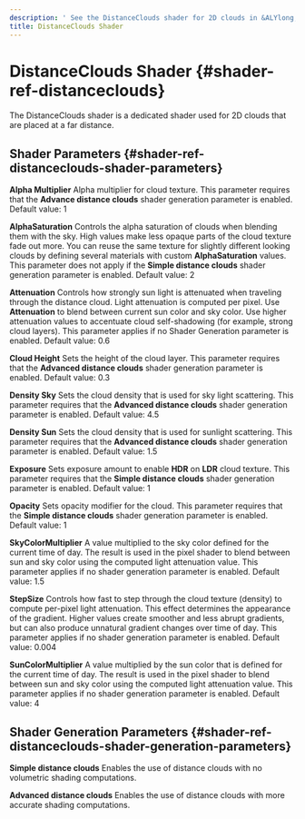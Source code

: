 ```yaml
---
description: ' See the DistanceClouds shader for 2D clouds in &ALYlong;. '
title: DistanceClouds Shader
---
```

# DistanceClouds Shader {#shader-ref-distanceclouds}

The DistanceClouds shader is a dedicated shader used for 2D clouds that are placed at a far distance\.

## Shader Parameters {#shader-ref-distanceclouds-shader-parameters}

**Alpha Multiplier**
Alpha multiplier for cloud texture\.
This parameter requires that the **Advance distance clouds** shader generation parameter is enabled\.
Default value: 1

**AlphaSaturation**
Controls the alpha saturation of clouds when blending them with the sky\. High values make less opaque parts of the cloud texture fade out more\.
You can reuse the same texture for slightly different looking clouds by defining several materials with custom **AlphaSaturation** values\.
This parameter does not apply if the **Simple distance clouds** shader generation parameter is enabled\.
Default value: 2

**Attenuation**
Controls how strongly sun light is attenuated when traveling through the distance cloud\. Light attenuation is computed per pixel\.
Use **Attenuation** to blend between current sun color and sky color\. Use higher attenuation values to accentuate cloud self\-shadowing \(for example, strong cloud layers\)\.
This parameter applies if no Shader Generation parameter is enabled\.
Default value: 0\.6

**Cloud Height**
Sets the height of the cloud layer\.
This parameter requires that the **Advanced distance clouds** shader generation parameter is enabled\.
Default value: 0\.3

**Density Sky**
Sets the cloud density that is used for sky light scattering\.
This parameter requires that the **Advanced distance clouds** shader generation parameter is enabled\.
Default value: 4\.5

**Density Sun**
Sets the cloud density that is used for sunlight scattering\.
This parameter requires that the **Advanced distance clouds** shader generation parameter is enabled\.
Default value: 1\.5

**Exposure**
Sets exposure amount to enable **HDR** on **LDR** cloud texture\.
This parameter requires that the **Simple distance clouds** shader generation parameter is enabled\.
Default value: 1

**Opacity**
Sets opacity modifier for the cloud\.
This parameter requires that the **Simple distance clouds** shader generation parameter is enabled\.
Default value: 1

**SkyColorMultiplier**
A value multiplied to the sky color defined for the current time of day\.
The result is used in the pixel shader to blend between sun and sky color using the computed light attenuation value\.
This parameter applies if no shader generation parameter is enabled\.
Default value: 1\.5

**StepSize**
Controls how fast to step through the cloud texture \(density\) to compute per\-pixel light attenuation\.
This effect determines the appearance of the gradient\. Higher values create smoother and less abrupt gradients, but can also produce unnatural gradient changes over time of day\.
This parameter applies if no shader generation parameter is enabled\.
Default value: 0\.004

**SunColorMultiplier**
A value multiplied by the sun color that is defined for the current time of day\. The result is used in the pixel shader to blend between sun and sky color using the computed light attenuation value\.
This parameter applies if no shader generation parameter is enabled\.
Default value: 4

## Shader Generation Parameters {#shader-ref-distanceclouds-shader-generation-parameters}

**Simple distance clouds**
Enables the use of distance clouds with no volumetric shading computations\.

**Advanced distance clouds**
Enables the use of distance clouds with more accurate shading computations\.